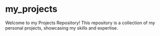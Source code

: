 # my_projects
Welcome to my Projects Repository! This repository is a collection of my personal projects, showcasing my skills and expertise.
